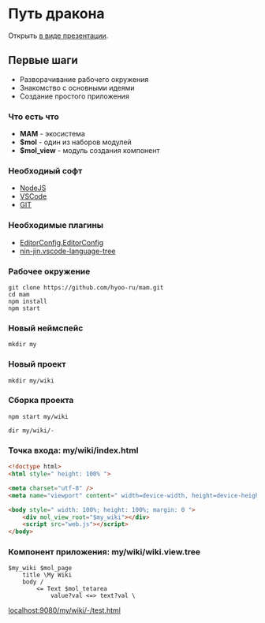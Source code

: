 # Путь дракона

Открыть [в виде презентации](https://nin-jin.github.io/slides/dragon/).

## Первые шаги

- Разворачивание рабочего окружения
- Знакомство с основными идеями
- Создание простого приложения

### Что есть что

- **MAM** - экосистема
- **$mol** - один из наборов модулей
- **$mol_view** - модуль создания компонент

### Необходиый софт

- [NodeJS](https://nodejs.org/en/download/)
- [VSCode](https://code.visualstudio.com/download)
- [GIT](https://git-scm.com/downloads)

### Необходимые плагины

- [EditorConfig.EditorConfig](https://marketplace.visualstudio.com/items?itemName=EditorConfig.EditorConfig)
- [nin-jin.vscode-language-tree](https://marketplace.visualstudio.com/items?itemName=nin-jin.vscode-language-tree)

### Рабочее окружение

```
git clone https://github.com/hyoo-ru/mam.git
cd mam
npm install
npm start
```

### Новый неймспейс

```
mkdir my
```

### Новый проект

```
mkdir my/wiki
```

### Сборка проекта

```
npm start my/wiki
```

```
dir my/wiki/- 
```

### Точка входа: **my/wiki/index.html**

```html
<!doctype html>
<html style=" height: 100% ">

<meta charset="utf-8" />
<meta name="viewport" content=" width=device-width, height=device-height, initial-scale=1 ">

<body style=" width: 100%; height: 100%; margin: 0 ">
	<div mol_view_root="$my_wiki"></div>
	<script src="web.js"></script>
</body>
```

### Компонент приложения: **my/wiki/wiki.view.tree**

```
$my_wiki $mol_page
	title \My Wiki
	body /
		<= Text $mol_tetarea
			value?val <=> text?val \
```

[localhost:9080/my/wiki/-/test.html](http://localhost:9080/my/wiki/-/test.html)

